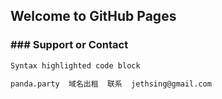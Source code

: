 ## Welcome to GitHub Pages



### ### Support or Contact


```markdown
Syntax highlighted code block

panda.party  域名出租  联系  jethsing@gmail.com
```


